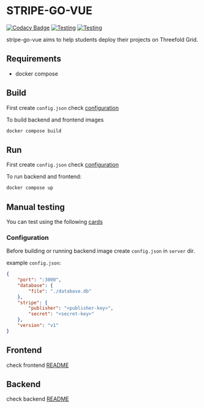 # STRIPE-GO-VUE

[![Codacy Badge](https://app.codacy.com/project/badge/Grade/cd6e18aac6be404ab89ec160b4b36671)](https://www.codacy.com/gh/rawdaGastan/stripe-go-vue/dashboard?utm_source=github.com&amp;utm_medium=referral&amp;utm_content=rawdaGastan/stripe-go-vue&amp;utm_campaign=Badge_Grade) [![Testing](https://github.com/rawdaGastan/stripe-go-vue/actions/workflows/golint.yml/badge.svg?branch=development)](https://github.com/rawdaGastan/stripe-go-vue/actions/workflows/golint.yml) [![Testing](https://github.com/rawdaGastan/stripe-go-vue/actions/workflows/vuelint.yml/badge.svg?branch=development)](https://github.com/rawdaGastan/stripe-go-vue/actions/workflows/vuelint.yml)

stripe-go-vue aims to help students deploy their projects on Threefold Grid.

## Requirements

- docker compose

## Build

First create `config.json` check [configuration](#configuration)

To build backend and frontend images

```bash
docker compose build
```

## Run

First create `config.json` check [configuration](#configuration)

To run backend and frontend:

```bash
docker compose up
```

## Manual testing

You can test using the following [cards](https://stripe.com/docs/testing#cards)

### Configuration

Before building or running backend image create `config.json` in `server` dir.

example `config.json`:

```json
{
    "port": ":3000",
    "database": {
        "file": "./database.db"
    },
    "stripe": {
        "publisher": "<publisher-key>",
        "secret": "<secret-key>"
    },
    "version": "v1"
}
```

## Frontend

check frontend [README](frontend/README.md)

## Backend

check backend [README](backend/README.md)
